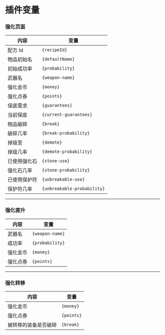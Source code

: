 # 插件变量

### 强化页面

| 内容     | 变量                          |
|--------|-----------------------------|
| 配方 Id  | `{recipeId}`                |
| 物品初始名  | `{defaultName}`             |
| 初始成功率  | `{probability}`             |
| 武器名    | `{weapon-name}`             |
| 强化金币   | `{money}`                   |
| 强化点券   | `{points}`                  |
| 保底需求   | `{guarantees}`              |
| 当前保底   | `{current-guarantees}`      |
| 物品破碎   | `{break}`                   |
| 破碎几率   | `{break-probability}`       |
| 掉级至    | `{demote}`                  |
| 掉级几率   | `{demote-probability}`      |
| 已使用强化石 | `{stone-use}`               |
| 强化石几率  | `{stone-probability}`       |
| 已使用保护符 | `{unbreakable-use}`         |
| 保护符几率  | `{unbreakable-probability}` |

---

### 强化直升

| 内容   | 变量              |
|------|-----------------|
| 武器名  | `{weapon-name}` |
| 成功率  | `{probability}` |
| 强化金币 | `{money}`       |
| 强化点券 | `{points}`      |

---

### 强化转移

| 内容         | 变量         |
|------------|------------|
| 强化金币       | `{money}`  |
| 强化点券       | `{points}` |
| 被转移的装备是否破碎 | `{break}`  |
